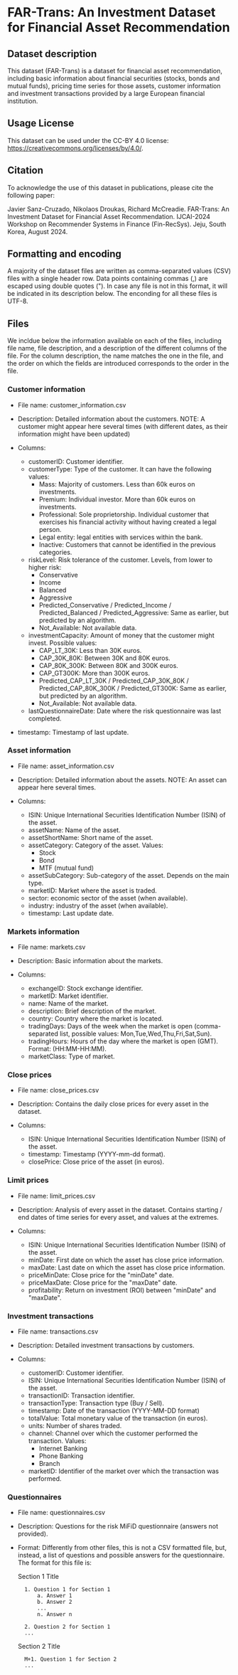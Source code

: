 # FAR-Trans: An Investment Dataset for Financial Asset Recommendation

Dataset description
--------------------
This dataset (FAR-Trans) is a dataset for financial asset recommendation, including basic information about financial securities (stocks, bonds and mutual funds), pricing time series for those assets, customer information and investment transactions provided by a large European financial institution.

Usage License
-------------
This dataset can be used under the CC-BY 4.0 license: https://creativecommons.org/licenses/by/4.0/.

Citation
--------
To acknowledge the use of this dataset in publications, please cite the following paper:
    
Javier Sanz-Cruzado, Nikolaos Droukas, Richard McCreadie. FAR-Trans: An Investment Dataset for Financial Asset Recommendation. IJCAI-2024 Workshop on Recommender Systems in Finance (Fin-RecSys). Jeju, South Korea, August 2024.

Formatting and encoding
------------------------
A majority of the dataset files are written as comma-separated values (CSV) files with a single header row. Data points containing commas (,) are escaped using double quotes ("). In case any file is not in this format, it will be indicated in its description below. The enconding for all these files is UTF-8.

Files
-----
We incldue below the information available on each of the files, including file name, file description, and a description of the different columns of the file. For the column description, the name matches the one in the file, and the order on which the fields are introduced corresponds to the order in the file.

### Customer information

* File name: customer_information.csv

* Description: Detailed information about the customers. NOTE: A customer might appear here several times (with different dates, as their information might have been updated)

* Columns:
    - customerID: Customer identifier.
    - customerType: Type of the customer. It can have the following values:
        - Mass: Majority of customers. Less than 60k euros on investments.
        - Premium: Individual investor. More than 60k euros on investments.
        - Professional: Sole proprietorship. Individual customer that exercises his financial activity without having created a legal person.
        - Legal entity: legal entities with services within the bank.
        - Inactive: Customers that cannot be identified in the previous categories.
    - riskLevel: Risk tolerance of the customer. Levels, from lower to higher risk:
        - Conservative
        - Income
        - Balanced
        - Aggressive
        - Predicted_Conservative / Predicted_Income / Predicted_Balanced / Predicted_Aggressive: Same as earlier, but predicted by an algorithm.
        - Not_Available: Not available data.
    - investmentCapacity: Amount of money that the customer might invest. Possible values:
        - CAP_LT_30K: Less than 30K euros.
        - CAP_30K_80K: Between 30K and 80K euros.
        - CAP_80K_300K: Between 80K and 300K euros.
        - CAP_GT300K: More than 300K euros.
        - Predicted_CAP_LT_30K / Predicted_CAP_30K_80K / Predicted_CAP_80K_300K / Predicted_GT300K: Same as earlier, but predicted by an algorithm.
        - Not_Available: Not available data.
    - lastQuestionnaireDate: Date where the risk questionnaire was last completed.
- timestamp: Timestamp of last update.
    
### Asset information

* File name: asset_information.csv

* Description: Detailed information about the assets. NOTE: An asset can appear here several times.

* Columns:
    - ISIN: Unique International Securities Identification Number (ISIN) of the asset.
    - assetName: Name of the asset.
    - assetShortName: Short name of the asset.
    - assetCategory: Category of the asset. Values:
        - Stock
        - Bond
        - MTF (mutual fund)
    - assetSubCategory: Sub-category of the asset. Depends on the main type.
    - marketID: Market where the asset is traded.
    - sector: economic sector of the asset (when available).
    - industry: industry of the asset (when available).
    - timestamp: Last update date.

### Markets information

* File name: markets.csv

* Description: Basic information about the markets.

* Columns:
    - exchangeID: Stock exchange identifier.
    - marketID: Market identifier.
    - name: Name of the market.
    - description: Brief description of the market.
    - country: Country where the market is located.
    - tradingDays: Days of the week when the market is open (comma-separated list, possible values: Mon,Tue,Wed,Thu,Fri,Sat,Sun).
    - tradingHours: Hours of the day where the market is open (GMT). Format: (HH:MM-HH:MM).
    - marketClass: Type of market.

### Close prices

* File name: close_prices.csv

* Description: Contains the daily close prices for every asset in the dataset.

* Columns:
    - ISIN: Unique International Securities Identification Number (ISIN) of the asset.
    - timestamp: Timestamp (YYYY-mm-dd format).
    - closePrice: Close price of the asset (in euros).

### Limit prices

* File name: limit_prices.csv

* Description: Analysis of every asset in the dataset. Contains starting / end dates of time series for every asset, and values at the extremes.

* Columns:
    - ISIN: Unique International Securities Identification Number (ISIN) of the asset.
    - minDate: First date on which the asset has close price information.
    - maxDate: Last date on which the asset has close price information.
    - priceMinDate: Close price for the "minDate" date.
    - priceMaxDate: Close price for the "maxDate" date.
    - profitability: Return on investment (ROI) between "minDate" and "maxDate".

### Investment transactions

* File name: transactions.csv

* Description: Detailed investment transactions by customers.

* Columns:
    - customerID: Customer identifier.
    - ISIN: Unique International Securities Identification Number (ISIN) of the asset.
    - transactionID: Transaction identifier.
    - transactionType: Transaction type (Buy / Sell).
    - timestamp: Date of the transaction (YYYY-MM-DD format)
    - totalValue: Total monetary value of the transaction (in euros).
    - units: Number of shares traded.
    - channel: Channel over which the customer performed the transaction. Values:
        - Internet Banking
        - Phone Banking
        - Branch
    - marketID: Identifier of the market over which the transaction was performed.

### Questionnaires

* File name: questionnaires.csv

* Description: Questions for the risk MiFiD questionnaire (answers not provided).

* Format: Differently from other files, this is not a CSV formatted file, but, instead, a list of questions and possible answers for the questionnaire. The format for this file is:

    Section 1 Title

        1. Question 1 for Section 1
            a. Answer 1
            b. Answer 2
            ...
            n. Answer n

        2. Question 2 for Section 1
        ...

    Section 2 Title

        M+1. Question 1 for Section 2
        ...



